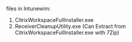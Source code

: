 files in Intunewim:

1. CitrixWorkspaceFullInstaller.exe
2. ReceiverCleanupUtility.exe (Can Extract from CitrixWorkspaceFullInstaller.exe with 7Zip)